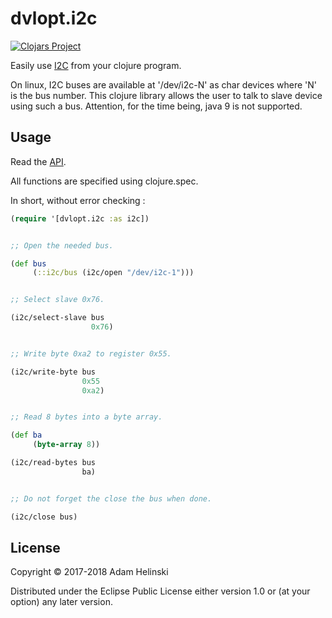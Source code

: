 # dvlopt.i2c

[![Clojars
Project](https://img.shields.io/clojars/v/dvlopt/i2c.svg)](https://clojars.org/dvlopt/i2c)

Easily use [I2C](https://en.wikipedia.org/wiki/I%C2%B2C) from your clojure
program.

On linux, I2C buses are available at '/dev/i2c-N' as char devices where 'N' is the bus
number. This clojure library allows the user to talk to slave device using such
a bus. Attention, for the time being, java 9 is not supported.

## Usage

Read the [API](https://dvlopt.github.io/doc/dvlopt/i2c/).

All functions are specified using clojure.spec.

In short, without error checking :

```clj
(require '[dvlopt.i2c :as i2c])


;; Open the needed bus.

(def bus
     (::i2c/bus (i2c/open "/dev/i2c-1")))


;; Select slave 0x76.

(i2c/select-slave bus
                  0x76)


;; Write byte 0xa2 to register 0x55.

(i2c/write-byte bus
                0x55
                0xa2)


;; Read 8 bytes into a byte array.

(def ba
     (byte-array 8))

(i2c/read-bytes bus
                ba)


;; Do not forget the close the bus when done.

(i2c/close bus)
```

## License

Copyright © 2017-2018 Adam Helinski

Distributed under the Eclipse Public License either version 1.0 or (at
your option) any later version.
